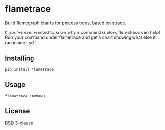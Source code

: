 # flametrace

Build flamegraph charts for process trees, based on strace.

If you’ve ever wanted to know why a command is slow, flametrace can help! Run
your command under flametrace and get a chart showing what else it ran inside
itself.

## Installing

```
pip install flametrace
```

## Usage

```
flametrace COMMAND
```

## License

[BSD 3-clause](./LICENSE)